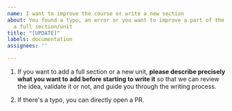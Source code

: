 ```yaml
---
name: I want to improve the course or write a new section
about: You found a typo, an error or you want to improve a part of the course or write
  a full section/unit
title: "[UPDATE]"
labels: documentation
assignees: ''

---
```


1. If you want to add a full section or a new unit, **please describe precisely what you want to add before starting to write it** so that we can review the idea, validate it or not, and guide you through the writing process.

2. If there's a typo, you can directly open a PR.
